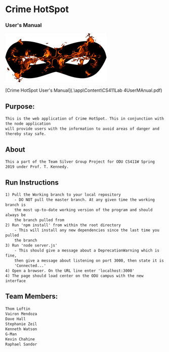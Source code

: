 # Crime HotSpot
### User's Manual
![Crime HotSpot Logo](.\app\Content\Images\crimehotspot_logo.png)

[Crime HotSpot User's Manual](.\app\Content\CS411Lab 4UserMAnual.pdf)	
## Purpose:

	This is the web application of Crime HotSpot. This in conjunction with the node application
	will provide users with the information to avoid areas of danger and thereby stay safe.
		
## About

	This a part of the Team Silver Group Project for ODU CS411W Spring 2019 under Prof. T. Kennedy.

## Run Instructions
    1) Pull the Working branch to your local repository
        - DO NOT pull the master branch. At any given time the working branch is
        the most up-to-date working version of the program and should always be
        the branch pulled from
    2) Run 'npm install' from within the root directory
        - This will install any new dependencies since the last time you pulled
        the branch
    3) Run 'node server.js'
        - This should give a message about a DeprecationWarning which is fine,
        then give a message about listening on port 3000, then state it is
        'Connected...'
    4) Open a browser. On the URL line enter 'localhost:3000'
    4) The page should load center on the ODU campus with the new interface

## Team Members:
	Thom Loftin
	Vairon Mendoza
	Dave Hall
	Stephanie Zeil
	Kenneth Watson
	G-Man 
	Kevin Chahine
	Raphael Sandor



